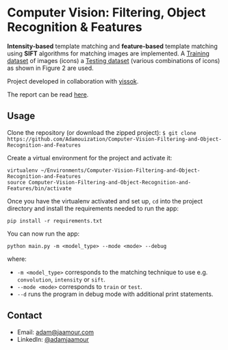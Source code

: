 # Computer Vision: Filtering, Object Recognition & Features

**Intensity-based** template matching and **feature-based** template matching using **SIFT** algorithms for matching images are implemented. A [Training dataset](https://github.com/Adamouization/Computer-Vision-Filtering-and-Object-Recognition-and-Features/tree/master/dataset/Training) of images (icons) a [Testing dataset](https://github.com/Adamouization/Computer-Vision-Filtering-and-Object-Recognition-and-Features/tree/master/dataset/Test) (various combinations of icons) as shown in Figure 2 are used.

Project developed in collaboration with [yissok](https://github.com/yissok).

The report can be read [here](https://github.com/Adamouization/Computer-Vision-Filtering-and-Object-Recognition-and-Features/blob/master/report/report.pdf).

## Usage

Clone the repository (or download the zipped project):
`$ git clone https://github.com/Adamouization/Computer-Vision-Filtering-and-Object-Recognition-and-Features`

Create a virtual environment for the project and activate it:

```
virtualenv ~/Environments/Computer-Vision-Filtering-and-Object-Recognition-and-Features
source Computer-Vision-Filtering-and-Object-Recognition-and-Features/bin/activate
```

Once you have the virtualenv activated and set up, `cd` into the project directory and install the requirements needed to run the app:

```
pip install -r requirements.txt
```

You can now run the app:
```
python main.py -m <model_type> --mode <mode> --debug
```

where:
* `-m <model_type>` corresponds to the matching technique to use e.g. `convolution`, `intensity` or `sift`.
* `--mode <mode>` corresponds to `train` or `test`.
* `--d` runs the program in debug mode with additional print statements.

## Contact
* Email: adam@jaamour.com
* LinkedIn: [@adamjaamour](https://www.linkedin.com/in/adamjaamour/)
